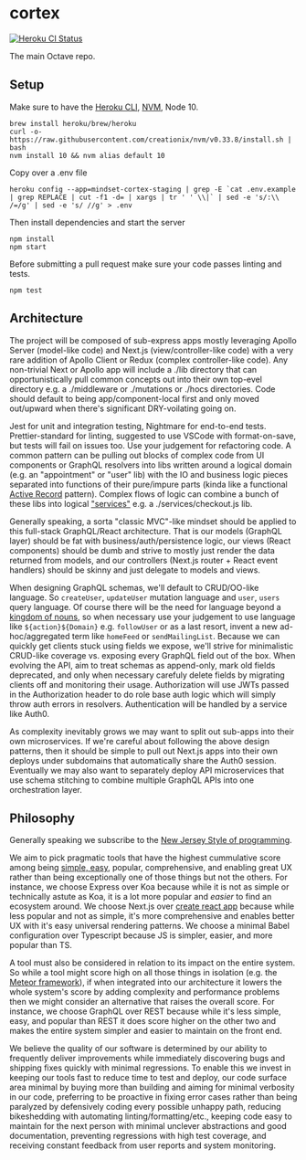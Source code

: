 # cortex

[![Heroku CI Status](https://ci-badges.herokuapp.com/pipelines/58050917-a6c7-4199-b953-75b12973bbaa/master.svg)](https://dashboard.heroku.com/pipelines/58050917-a6c7-4199-b953-75b12973bbaa/tests)

The main Octave repo.

## Setup

Make sure to have the [Heroku CLI](https://devcenter.heroku.com/articles/heroku-cli), [NVM](https://github.com/creationix/nvm), Node 10.



```
brew install heroku/brew/heroku
curl -o- https://raw.githubusercontent.com/creationix/nvm/v0.33.8/install.sh | bash
nvm install 10 && nvm alias default 10
```

Copy over a .env file

```
heroku config --app=mindset-cortex-staging | grep -E `cat .env.example | grep REPLACE | cut -f1 -d= | xargs | tr ' ' \\|` | sed -e 's/:\\ /=/g' | sed -e 's/ //g' > .env
```

Then install dependencies and start the server

```
npm install
npm start
```

Before submitting a pull request make sure your code passes linting and tests.

```
npm test
```


## Architecture

The project will be composed of sub-express apps mostly leveraging Apollo Server (model-like code) and Next.js (view/controller-like code) with a very rare addition of Apollo Client or Redux (complex controller-like code). Any non-trivial Next or Apollo app will include a ./lib directory that can opportunistically pull common concepts out into their own top-evel directory e.g. a ./middleware or ./mutations or ./hocs directories. Code should default to being app/component-local first and only moved out/upward when there's significant DRY-voilating going on.

Jest for unit and integration testing, Nightmare for end-to-end tests. Prettier-standard for linting, suggested to use VSCode with format-on-save, but tests will fail on issues too. Use your judgement for refactoring code. A common pattern can be pulling out blocks of complex code from UI components or GraphQL resolvers into libs written around a logical domain (e.g. an "appointment" or "user" lib) with the IO and business logic pieces separated into functions of their pure/impure parts (kinda like a functional [Active Record](https://www.martinfowler.com/eaaCatalog/activeRecord.html) pattern). Complex flows of logic can combine a bunch of these libs into logical ["services"](https://www.martinfowler.com/eaaCatalog/serviceLayer.html) e.g. a ./services/checkout.js lib.

Generally speaking, a sorta "classic MVC"-like mindset should be applied to this full-stack GraphQL/React architecture. That is our models (GraphQL layer) should be fat with business/auth/persistence logic, our views (React components) should be dumb and strive to mostly just render the data returned from models, and our controllers (Next.js router + React event handlers) should be skinny and just delegate to models and views.

When designing GraphQL schemas, we'll default to CRUD/OO-like language. So `createUser`, `updateUser` mutation language and `user`, `users` query language. Of course there will be the need for language beyond a [kingdom of nouns](https://steve-yegge.blogspot.com/2006/03/execution-in-kingdom-of-nouns.html), so when necessary use your judgement to use language like `${action}${Domain}` e.g. `followUser` or as a last resort, invent a new ad-hoc/aggregated term like `homeFeed` or `sendMailingList`. Because we can quickly get clients stuck using fields we expose, we'll strive for minimalistic CRUD-like coverage vs. exposing every GraphQL field out of the box. When evolving the API, aim to treat schemas as append-only, mark old fields deprecated, and only when necessary carefuly delete fields by migrating clients off and monitoring their usage. Authorization will use JWTs passed in the Authorization header to do role base auth logic which will simply throw auth errors in resolvers. Authentication will be handled by a service like Auth0.

As complexity inevitably grows we may want to split out sub-apps into their own microservices. If we're careful about following the above design patterns, then it should be simple to pull out Next.js apps into their own deploys under subdomains that automatically share the Auth0 session. Eventually we may also want to separately deploy API microservices that use schema stitching to combine multiple GraphQL APIs into one orchestration layer.

## Philosophy

Generally speaking we subscribe to the [New Jersey Style of programming](https://www.wikiwand.com/en/Worse_is_better).

We aim to pick pragmatic tools that have the highest cummulative score among being [simple, easy](https://www.youtube.com/watch?v=34_L7t7fD_U), popular, comprehensive, and enabling great UX rather than being exceptionally one of those things but not the others. For instance, we choose Express over Koa because while it is not as simple or technically astute as Koa, it is a lot more popular and _easier_ to find an ecosystem around. We choose Next.js over [create react app](https://github.com/facebook/create-react-app) because while less popular and not as simple, it's more comprehensive and enables better UX with it's easy universal rendering patterns. We choose a minimal Babel configuration over Typescript because JS is simpler, easier, and more popular than TS.

A tool must also be considered in relation to its impact on the entire system. So while a tool might score high on all those things in isolation (e.g. the [Meteor framework](https://www.meteor.com/)), if when integrated into our architecture it lowers the whole system's score by adding complexity and performance problems then we might consider an alternative that raises the overall score. For instance, we choose GraphQL over REST because while it's less simple, easy, and popular than REST it does score higher on the other two and makes the entire system simpler and easier to maintain on the front end.

We believe the quality of our software is determined by our ability to frequently deliver improvements while immediately discovering bugs and shipping fixes quickly with minimal regressions. To enable this we invest in keeping our tools fast to reduce time to test and deploy, our code surface area minimal by buying more than building and aiming for minimal verbosity in our code, preferring to be proactive in fixing error cases rather than being paralyzed by defensively coding every possible unhappy path, reducing bikeshedding with automating linting/formatting/etc., keeping code easy to maintain for the next person with minimal unclever abstractions and good documentation, preventing regressions with high test coverage, and receiving constant feedback from user reports and system monitoring.
